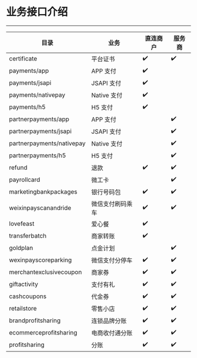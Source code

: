# 业务接口介绍

---

| 目录 | 业务|直连商户|服务商|
| --- | --- | --- | --- |
| certificate | 平台证书 | ✔️ | ✔️ |
| payments/app | APP 支付| ✔️ |  |
| payments/jsapi | JSAPI 支付| ✔️ |  |
| payments/nativepay | Native 支付 | ✔️ |  |
| payments/h5 | H5 支付| ✔️ | |
| partnerpayments/app | APP 支付|  | ✔️ |
| partnerpayments/jsapi | JSAPI 支付|  | ✔️ |
| partnerpayments/nativepay | Native 支付 |  | ✔️ |
| partnerpayments/h5 | H5 支付|  | ✔️ |
| refund | 退款|✔️|✔️|
| payrollcard | 微工卡||✔️|
| marketingbankpackages | 银行号码包|✔️|✔️|
| weixinpayscanandride | 微信支付刷码乘车 |✔️|✔️|
| lovefeast | 爱心餐 |✔️||
| transferbatch | 商家转账 |✔️||
| goldplan | 点金计划 ||✔️|
| wexinpayscoreparking | 微信支付分停车 |✔️|✔️|
| merchantexclusivecoupon | 商家券 |✔️|✔️|
| giftactivity | 支付有礼 |✔️|✔️|
| cashcoupons | 代金券 |✔️|✔️|
| retailstore | 零售小店 |✔️|✔️|
| brandprofitsharing | 连锁品牌分账 |✔️|✔️|
| ecommerceprofitsharing | 电商收付通分账 |✔️|✔️|
| profitsharing | 分账 |✔️|✔️|
